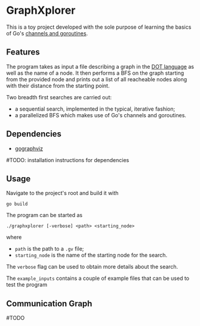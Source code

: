 # GraphXplorer
This is a toy project developed with the sole purpose of learning the basics of Go's [channels and goroutines](https://go.dev/tour/concurrency/1). 

## Features
The program takes as input a file describing a graph in the [DOT language](https://graphviz.org/doc/info/lang.html) as well as the name of a node. It then performs a BFS on the graph starting from the provided node and prints out a list of all reacheable nodes along with their distance from the starting point.

Two breadth first searches are carried out:
- a sequential search, implemented in the typical, iterative fashion;
- a parallelized BFS which makes use of Go's channels and goroutines.

## Dependencies
- [gographviz](https://github.com/awalterschulze/gographviz)

#TODO: installation instructions for dependencies


## Usage
Navigate to the project's root and build it with
```
go build
```

The program can be started as 
```
./graphxplorer [-verbose] <path> <starting_node>
```
where
- `path` is the path to a `.gv` file;
- `starting_node` is the name of the starting node for the search.

The `verbose` flag can be used to obtain more details about the search.

The `example_inputs` contains a couple of example files that can be used to test the program

## Communication Graph
#TODO